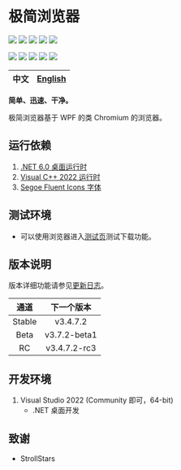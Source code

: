 ﻿# 极简浏览器

![][Shields License] ![][Shields Release] ![][Shields Downloads] ![][Shields Commit] ![][Shields CI]

![][Shields CSharp] ![][Shields .NET] ![][Shields OS] ![][Shields IDE] ![][Shields Chromium]

| 中文  | [English](./docs/README.en-US.md) |
| :---: | :-------------------------------: |

**简单、迅速、干净。**

极简浏览器基于 WPF 的类 Chromium 的浏览器。

## 运行依赖

1. [.NET 6.0 桌面运行时](https://dotnet.microsoft.com/zh-cn/download/dotnet/thank-you/runtime-desktop-6.0.36-windows-x64-installer)
2. [Visual C++ 2022 运行时](https://aka.ms/vs/17/release/vc_redist.x64.exe)
3. [Segoe Fluent Icons 字体](https://aka.ms/SegoeFluentIcons)

## 测试环境

+ 可以使用浏览器进入[测试页](https://speed.cloudflare.com/__down?during=download&bytes=104857600)测试下载功能。

## 版本说明

版本详细功能请参见[更新日志](./CHANGELOG.md)。

|  通道  |  下一个版本  |
| :----: | :----------: |
| Stable |   v3.4.7.2   |
|  Beta  | v3.7.2-beta1 |
|   RC   | v3.4.7.2-rc3 |

## 开发环境

1. Visual Studio 2022 (Community 即可，64-bit)
    + .NET 桌面开发

## 致谢

+ StrollStars

[Shields CI]: https://img.shields.io/github/actions/workflow/status/kaihuadou/easybrowseradvanced/build.yml
[Shields License]: https://img.shields.io/github/license/kaihuadou/easybrowseradvanced
[Shields Release]: https://img.shields.io/github/v/release/kaihuadou/easybrowseradvanced
[Shields Downloads]: https://img.shields.io/github/downloads/kaihuadou/easybrowseradvanced/total
[Shields Commit]: https://img.shields.io/github/commit-activity/y/kaihuadou/easybrowseradvanced
[Shields CSharp]: https://img.shields.io/badge/13.0-version?logo=csharp&label=C%23&color=%23512BD4
[Shields .NET]: https://img.shields.io/badge/>=6.0-version?logo=dotnet&label=.NET&color=%23512BD4
[Shields OS]: https://img.shields.io/badge/>=Windows%207%20SP1-version?logo=windows&label=OS&color=%230078D4
[Shields IDE]: https://img.shields.io/badge/2022-version?logo=visual%20studio&label=Visual%20Studio&color=%235C2D91
[Shields Chromium]: https://img.shields.io/badge/134.3.90-version?logo=googlechrome&label=Chromium&color=%234285F4%logoColor=white
